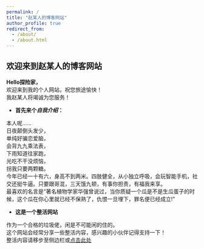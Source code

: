 ```yaml
---
permalink: /
title: "赵某人的博客网站"
author_profile: true
redirect_from: 
  - /about/
  - /about.html
---
```



## 欢迎来到赵某人的博客网站
**Hello探险家，**\
  欢迎来到我的个人网站，祝您旅途愉快！\
  我赵某人将竭诚为您服务！

 -  **首先来个*自我介绍*：**


本人呢......\
日夜颠倒头发少，\
单纯好骗恋爱脑，\
会背九九乘法表，\
下雨知道往家跑，\
光吃不干没烦恼，\
拐我只要两颗糖。\
今年已经一十有六，身高不到两米。四肢健全，从小独立呼吸，会玩智能手机，社交还挺牛逼。只要跟哥混，三天饿九顿，有事你担责，有福我来享。\
最喜欢的名言是“著名植物学家华强曾说过，当你质疑一个瓜是不是生瓜蛋子的时候，这个瓜在你心里就已经不保熟了，仇恨一旦埋下，罪名便已经成立!”

 -  **这是一个整活网站**


作为一个合格的垃圾佬，闲是不可能闲的住的。\
这个网站会经常分享一些整活内容，感兴趣的小伙伴记得支持一下！\
整活内容请移步至侧边栏或[点击此处](https://pan.baidu.com/s/1p4CYNODmffcbQvBwM8oxqw?pwd=9527 )

